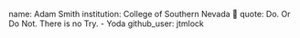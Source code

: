 name: Adam Smith
institution: College of Southern Nevada 🚩
quote: Do. Or Do Not. There is no Try. - Yoda
github_user: jtmlock
